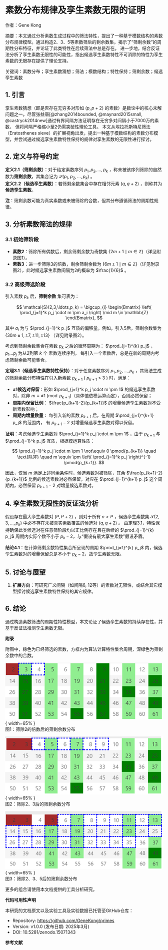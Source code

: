 # 素数分布规律及孪生素数无限的证明

作者：Gene Kong

摘要：本文通过分析素数生成过程中的筛法特性，提出了一种基于模数结构的素数分布规律模型。通过构造2、3、5等素数筛后的剩余数集，揭示了“筛剩余数”的周期性分布特征，并论证了此类特性在后续筛法中总是存在。
进一步地，结合反证法分析了孪生素数无限性的可能性，指出候选孪生素数特性不可消除的特性为孪生素数的无限存在提供了理论支持。

关键词：素数分布；孪生素数猜想；筛法；模数结构；特性保持；筛剩余数；候选孪生素数

## 1. 引言

孪生素数猜想（即是否存在无穷多对形如 $(p, p+2)$ 的素数）是数论中的核心未解问题之一。尽管张益唐[@zhang2014bounded, @maynard2015small, @castryck2014new]通过有界间隔方法证明存在无穷多对间隔小于7000万的素数，
但将间隔严格缩小至2仍需突破性理论工具。
本文从埃拉托斯特尼筛法（Eratosthenes sieve）的扩展视角出发，提出一种基于模数结构的素数分布模型，并尝试通过候选孪生素数特性保持的规律对孪生素数的无限性进行探讨。

## 2. 定义与符号约定  

**定义2.1（筛剩余数）**：对于给定素数序列 $p_1, p_2, \ldots, p_k$ ，称未被该序列筛除的自然数为**筛剩余数**，其集合记为 $\mathcal{S}(p_1, p_2, \ldots, p_k)$ 。  
**定义2.2（候选孪生素数）**：若筛剩余数集合中存在相邻元素 $(q, q+2)$ ，则称其为**候选孪生素数**。  

**注**：筛剩余数可能为真实素数或未被筛除的合数，但其分布遵循筛法的周期性规律。

## 3. 分析素数筛法的规律  

### 3.1 初始筛阶段

- **素数2**：筛除所有偶数后，剩余筛剩余数为奇数集 $\{2m+1 \mid m \in \mathbb{Z}\}$（详见附录图1）。  
- **素数3**：进一步筛除3的倍数，剩余筛剩余数为 $\{6m \pm 1 \mid m \in \mathbb{Z}\}$（详见附录图2），此时候选孪生素数间隔为2的概率为 $\frac{1}{6}$ 。  

### 3.2 高级筛选阶段

引入素数 $p_k$ 后，**筛剩余数** 集可表为：

$$
\mathcal{S}(2,3,\ldots,p_k) = \bigcup_{i} \begin{Bmatrix} \left( \prod_{j=1}^k p_j \cdot m \pm a_i \right) \mid m \in \mathbb{Z} \end{Bmatrix},
$$  

其中 $a_i$ 为与 $\prod_{j=1}^k p_j$ 互质的偏移量。例如，引入5后，筛剩余数集为 $\{30m \pm 1, \pm 7, \pm 11, \pm 13\}$ （详见附录图2）。  

考虑到筛剩余数集合在素数 $p_k$ 之后的循环周期为： $\prod_{j=1}^{k} p_j$ ， $p_1 \ldots p_j$ 为从2到第 $k$ 个 素数连续序列， 每引入一个素数后，总是在新的周期内考虑筛剩余数可能集合。

**定理3.1（候选孪生素数特性保持）**：对于任意素数序列 $p_1, p_2, \ldots, p_k$ ，其筛法生成的筛剩余数分布特性在引入新素数 $p_{k+1}$ ( $p_{k+1}$ > 3 ) 时，满足：

- **±1候选对保留**：形如 $\prod_{j=1}^k p_j \cdot m \pm 1$ 的候选孪生素数对，除非 $m \equiv \pm 1 \pmod{p_{k+1}}$（具体值依模运算而定），否则必然保留；  
- **周期内保留比例**： $\frac{p_{k+1}-2}{p_{k+1}}$ 的增量候选孪生素数对不受新素数影响；
- **周期内增量数量**： 每引入新的素数 $p_{k+1}$ 后，在周期 $\prod_{j=1}^{k+1} p_j$ 的范围内， 有 $p_{k+1}-2$ 对增量候选孪生素数对得以保留。

**证明**：考虑候选孪生素数对 $\prod_{j=1}^k p_j \cdot m \pm 1$ ，由于 $p_{k+1}$ 与 $\prod_{j=1}^k p_j$ 互质，根据模运算性质：

$$
\prod_{j=1}^k p_j \cdot m \pm 1 \not\equiv 0 \pmod{p_{k+1}} \quad \text{除非} \quad m \equiv \pm \left( \prod_{j=1}^k p_j \right)^{-1} \pmod{p_{k+1}}.
$$

因此，仅当 $m$ 满足上述同余条件时，候选素数对被筛除，其余 $\frac{p_{k+1}-2}{p_{k+1}}$ 比例的候选素数对必然保留，对应在 $\prod_{j=1}^{k+1} p_j$ 这个周期内，必然保留 $p_{k+1} -2$ 对增量候选素数对。

## 4. 孪生素数无限性的反证法分析  

假设存在最大孪生素数对 $(P, P+2)$ ，则对于所有 $n > P$ ，候选孪生素数集 $\mathcal{S}(2,3,\ldots,p_k)$ 中必不存在未被真实素数覆盖的候选对 $(q, q+2)$ 。
由定理3.1，特性保持确保此类候选对在任意筛阶段均以正比例存在且在后续的 $\prod_{j=1}^{k} p_j$ 周期内实际个数不小于 $p_k - 2$，与“假设有最大孪生素数”假设矛盾。  

**结论4.1**：在计算筛剩余数特性集合所呈现的周期 $\prod_{j=1}^{k} p_j$ 内，候选孪生素数对的增量保留总是不小于 $p_k - 2$，故孪生素数无限。 

## 5. 讨论与展望  

1. **扩展方向**：可研究广义间隔（如间隔6, 12等）的素数对无限性，或结合其它模型探讨候选孪生素数特性保持的其它规律。  

## 6. 结论  

通过构造素数筛法的周期性特性模型，本文论证了候选孪生素数的持续存在性，并基于反证法推测孪生素数无限。


**附录**  

附图中，粽色为已经筛选的素数，方框内为算法计算特性集合周期，深绿色为筛剩余数中的合数。

![筛除2的倍数后的筛剩余数分布](src/02.png "筛除2的倍数后的筛剩余数分布"){ width=65% }  
图1：筛除2的倍数后的筛剩余数分布

![筛除2、3后的筛剩余数分布](src/03.png "筛除2、3后的筛剩余数分布"){ width=65% }  
图2：筛除2、3后的筛剩余数分布

![筛除2、3、5后的筛剩余数分布](src/05.png "筛除2、3、5后的筛剩余数分布"){ width=65% }  
图3：筛除2、3、5后的筛剩余数分布

更多的组合请使用本文档提供的工具分析研究。

**代码可用性声明**

本研究的文档原文以及实验工具及实验数据已托管至GitHub仓库：

* Repository: https://github.com/GeneKong/primes
* Version: v1.0.0 (发布日期: 2025年3月)
* DOI: 10.5281/zenodo.15071343

**参考文献**  
